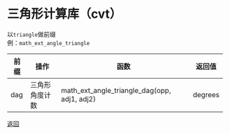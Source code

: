 # 三角形计算库（cvt）
以`triangle`做前缀  
例：`math_ext_angle_triangle`

|前缀|操作|函数|返回值|
|---|---|---|---|
|dag|三角形角度计数|math_ext_angle_triangle_dag(opp, adj1, adj2)|degrees|

[返回](./math_ext_angle__README.md)
